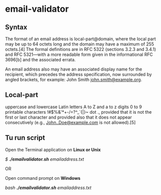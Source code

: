 # email-validator

## Syntax
The format of an email address is local-part@domain, where the local part may be up to 64 octets long and the domain may have a maximum of 255 octets.[4] The formal definitions are in RFC 5322 (sections 3.2.3 and 3.4.1) and RFC 5321—with a more readable form given in the informational RFC 3696[b] and the associated errata.

An email address also may have an associated display name for the recipient, which precedes the address specification, now surrounded by angled brackets, for example: John Smith <john.smith@example.org>.

## Local-part
uppercase and lowercase Latin letters A to Z and a to z
digits 0 to 9
printable characters !#$%&'*+-/=?^_`{|}~
dot ., provided that it is not the first or last character and provided also that it does not appear consecutively (e.g., John..Doe@example.com is not allowed).[5]

## Tu run script

Open the Terminal application on **Linux or Unix**

_$ **./emailvalidator.sh** emailaddress.txt_

OR

Open command prompt on **Windows**

_bash **./emailvalidator.sh** emailaddress.txt_
